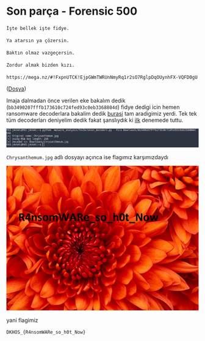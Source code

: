 # Son parça - Forensic 500

```
İşte bellek işte fidye.

Ya atarsın ya çözersin.

Baktın olmaz vazgeçersin.

Zordur almak bizden kızı.

https://mega.nz/#!FxpnUTCK!EjpGWmTWRUnNmyRq1r2sO7RglpDqOUynhFX-VQFD0gU

```
([Dosya](./bb3490207fffb173610c724fed93c0eb3368804d))


Imaja dalmadan önce verilen eke bakalım dedik (`bb3490207fffb173610c724fed93c0eb3368804d`) fidye dedigi icin hemen ransomware decoderlara bakalim dedik [burasi](https://github.com/hasherezade/malware_analysis) tam aradigimiz yerdi. Tek tek tüm decoderları deniyelim dedik fakat şanslıydık ki [ilk](./seven_decoder1.py) denemede tuttu.  


![](decoded.png)

`Chrysanthemum.jpg` adlı dosyayı açınca ise flagımız karşımızdaydı

![](Chrysanthemum.jpg)

yani flagimiz
```
DKHOS_{R4nsomWARe_so_h0t_Now}
```
